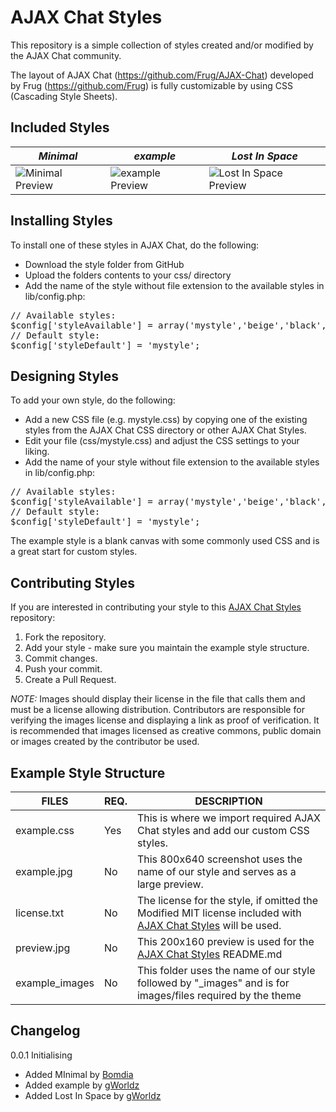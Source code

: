 AJAX Chat Styles
================

This repository is a simple collection of styles created and/or modified by the AJAX Chat community. 

The layout of AJAX Chat (https://github.com/Frug/AJAX-Chat) developed by Frug (https://github.com/Frug) is fully customizable by using CSS (Cascading Style Sheets).

Included Styles
---------------

| *Minimal* | *example* | *Lost In Space* |
| --------- | --------- | --------------- |
| ![Minimal Preview](https://github.com/gWorldz/AJAX-Chat-Styles/raw/master/Minimal/preview.jpg) | ![example Preview](https://github.com/gWorldz/AJAX-Chat-Styles/raw/master/example/preview.jpg) | ![Lost In Space Preview](https://github.com/gWorldz/AJAX-Chat-Styles/raw/master/Lost-In-Space/preview.jpg) |

Installing Styles
-----------------

To install one of these styles in AJAX Chat, do the following:

- Download the style folder from GitHub
- Upload the folders contents to your css/ directory
- Add the name of the style without file extension to the available styles in lib/config.php:

<pre>// Available styles:
$config['styleAvailable'] = array('mystyle','beige','black','grey');
// Default style:
$config['styleDefault'] = 'mystyle';</pre>

Designing Styles
----------------

To add your own style, do the following:

- Add a new CSS file (e.g. mystyle.css) by copying one of the existing styles from the AJAX Chat CSS directory or other AJAX Chat Styles.
- Edit your file (css/mystyle.css) and adjust the CSS settings to your liking.
- Add the name of your style without file extension to the available styles in lib/config.php:

<pre>// Available styles:
$config['styleAvailable'] = array('mystyle','beige','black','grey');
// Default style:
$config['styleDefault'] = 'mystyle';</pre>

The example style is a blank canvas with some commonly used CSS and is a great start for custom styles.

Contributing Styles
-------------------

If you are interested in contributing your style to this [AJAX Chat Styles](https://github.com/gWorldz/AJAX-Chat-Styles) repository:

1. Fork the repository.
2. Add your style - make sure you maintain the example style structure.
3. Commit changes.
4. Push your commit.
5. Create a Pull Request.

*NOTE:* Images should display their license in the file that calls them and must be a license allowing distribution. Contributors are responsible for verifying the images license and displaying a link as proof of verification. It is recommended that images licensed as creative commons, public domain or images created by the contributor be used.

Example Style Structure
-----------------------

| FILES          | REQ. | DESCRIPTION |
| -------------- | ---- | ----------- |
| example.css    | Yes  | This is where we import required AJAX Chat styles and add our custom CSS styles. |
| example.jpg    | No   | This 800x640 screenshot uses the name of our style and serves as a large preview. |
| license.txt    | No   | The license for the style, if omitted the Modified MIT license included with [AJAX Chat Styles](https://github.com/gWorldz/AJAX-Chat-Styles) will be used. |
| preview.jpg    | No   | This 200x160 preview is used for the [AJAX Chat Styles](https://github.com/gWorldz/AJAX-Chat-Styles) README.md |
| example_images | No   | This folder uses the name of our style followed by "_images" and is for images/files required by the theme |

Changelog
---------

0.0.1 Initialising
- Added MInimal by [Bomdia](https://github.com/bomdia)
- Added example by [gWorldz](https://github.com/gWorldz)
- Added Lost In Space by [gWorldz](https://github.com/gWorldz)
